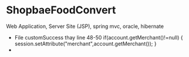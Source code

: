# ShopbaeFoodConvert
Web Application, Server Site (JSP), spring mvc, oracle, hibernate
- File customSuccess thay line 48-50
		if(account.getMerchant()!=null) {
			session.setAttribute("merchant",account.getMerchant());
		}
- 
